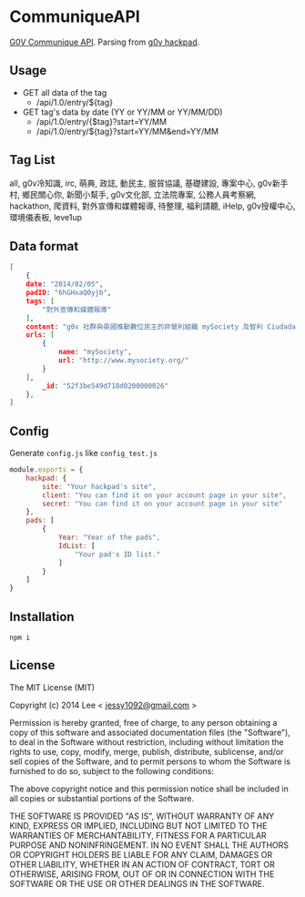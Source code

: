 CommuniqueAPI
=============

[G0V Communique API](http://g0v-communique-api.herokuapp.com/api/1.0/entry/all). Parsing from [g0v hackpad](https://g0v.hackpad.com/ep/group/yZ9JT9UlJf4).

## Usage

- GET all data of the tag
    + /api/1.0/entry/${tag}
- GET tag's data by date (YY or YY/MM or YY/MM/DD)
    + /api/1.0/entry/{$tag}?start=YY/MM
    + /api/1.0/entry/${tag}?start=YY/MM&end=YY/MM

## Tag List

all, g0v冷知識, irc, 萌典, 政誌, 動民主, 服貿協議, 基礎建設, 專案中心, g0v新手村, 鄉民關心你, 新聞小幫手, g0v文化部, 立法院專案, 公務人員考察網, hackathon, 爬資料, 對外宣傳和媒體報導, 待整理, 福利請聽, iHelp, g0v授權中心, 環境儀表板, leve1up 

## Data format

```data.json
[
    {
    date: "2014/02/05",
    padID: "6hGHxaQ0yjb",
    tags: [
        "對外宣傳和媒體報導"
    ],
    content: "g0v 社群與英國推動數位民主的非營利組織 mySociety 及智利 Ciudadano Inteligente 基金會進行 irc 聊天室群談（紀錄），介紹彼此專案與合作可能，共二十餘人參與。 ",
    urls: [
        {
            name: "mySociety",
            url: "http://www.mysociety.org/"
        }
    ],
        _id: "52f3be549d718d0200000026"
    },
]
```

## Config

Generate `config.js` like `config_test.js`

```config.js
module.exports = {
    hackpad: {
        site: "Your hackpad's site",
        client: "You can find it on your account page in your site",
        secret: "You can find it on your account page in your site"
    },
    pads: [
        {
            Year: "Year of the pads",
            IdList: [
                "Your pad's ID list."
            ]
        }
    ]
}
```

## Installation

`npm i`

## License

The MIT License (MIT)

Copyright (c) 2014 Lee  < jessy1092@gmail.com >

Permission is hereby granted, free of charge, to any person obtaining a copy of
this software and associated documentation files (the "Software"), to deal in
the Software without restriction, including without limitation the rights to
use, copy, modify, merge, publish, distribute, sublicense, and/or sell copies of
the Software, and to permit persons to whom the Software is furnished to do so,
subject to the following conditions:

The above copyright notice and this permission notice shall be included in all
copies or substantial portions of the Software.

THE SOFTWARE IS PROVIDED "AS IS", WITHOUT WARRANTY OF ANY KIND, EXPRESS OR
IMPLIED, INCLUDING BUT NOT LIMITED TO THE WARRANTIES OF MERCHANTABILITY, FITNESS
FOR A PARTICULAR PURPOSE AND NONINFRINGEMENT. IN NO EVENT SHALL THE AUTHORS OR
COPYRIGHT HOLDERS BE LIABLE FOR ANY CLAIM, DAMAGES OR OTHER LIABILITY, WHETHER
IN AN ACTION OF CONTRACT, TORT OR OTHERWISE, ARISING FROM, OUT OF OR IN
CONNECTION WITH THE SOFTWARE OR THE USE OR OTHER DEALINGS IN THE SOFTWARE.
